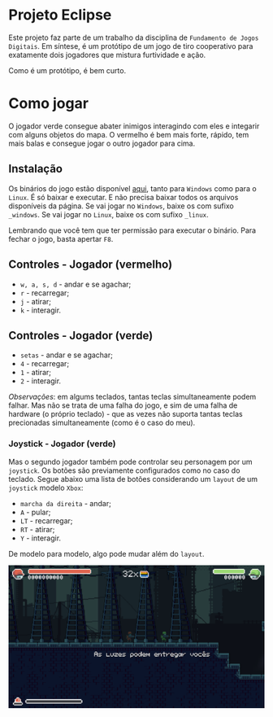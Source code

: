 # Projeto Eclipse
Este projeto faz parte de um trabalho da disciplina de `Fundamento de Jogos Digitais`.
Em síntese, é um protótipo de um jogo de tiro cooperativo para exatamente dois jogadores que mistura furtividade e ação.

Como é um protótipo, é bem curto.

# Como jogar
O jogador verde consegue abater inimigos interagindo com eles e integarir com alguns objetos do mapa. O vermelho é bem mais forte, rápido, tem mais balas e consegue jogar o outro jogador para cima.

## Instalação
Os binários do jogo estão disponível [aqui](https://github.com/L-Marcel/Projeto-Eclipse/releases/tag/1.0.1), tanto para `Windows` como para o `Linux`. É só baixar e executar. E não precisa baixar todos os arquivos disponíveis da página. Se vai jogar no `Windows`, baixe os com sufixo `_windows`. Se vai jogar no `Linux`, baixe os com sufixo `_linux`.

Lembrando que você tem que ter permissão para executar o binário. Para fechar o jogo, basta apertar `F8`.

## Controles - Jogador (vermelho)
- `w, a, s, d` - andar e se agachar;
- `r` - recarregar;
- `j` - atirar;
- `k` - interagir.

## Controles - Jogador (verde)
- `setas` - andar e se agachar;
- `4` - recarregar;
- `1` - atirar;
- `2` - interagir.

*Observações*: em algums teclados, tantas teclas simultaneamente podem falhar. Mas não se trata de uma falha do jogo, e sim de uma falha de hardware (o próprio teclado) ­- que as vezes não suporta tantas teclas precionadas simultaneamente (como é o caso do meu).

### Joystick - Jogador (verde)
Mas o segundo jogador também pode controlar seu personagem por um `joystick`. Os botões são previamente configurados como no caso do teclado. Segue abaixo uma lista de botões considerando um `layout` de um `joystick` modelo `Xbox`:

- `marcha da direita` - andar;
- `A` - pular;
- `LT` - recarregar;
- `RT` - atirar;
- `Y` - interagir.

De modelo para modelo, algo pode mudar além do `layout`.

![alt text](assets/image.png)